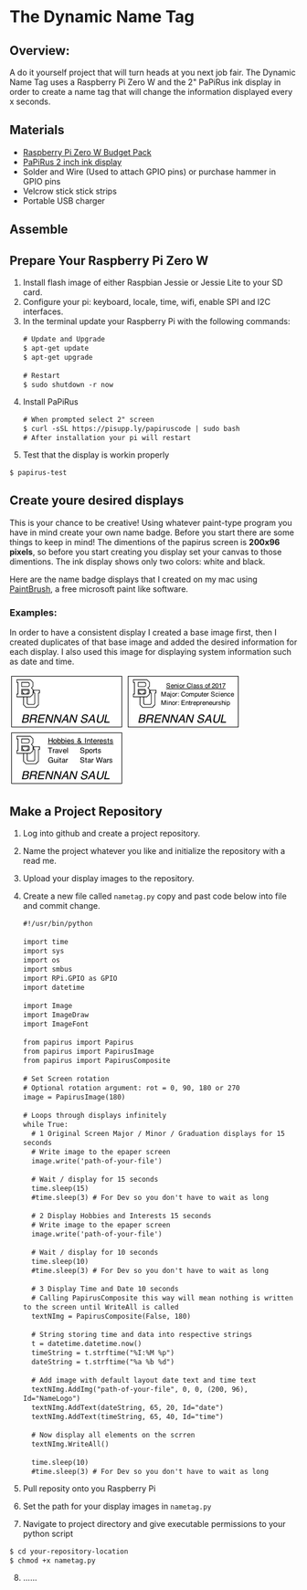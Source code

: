# The Dynamic Name Tag 

## Overview:
A do it yourself project that will turn heads at you next job fair. The Dynamic Name Tag uses a Raspberry Pi Zero W and the 2" PaPiRus ink display in order to create a name tag that will change the information displayed every x seconds.

## Materials
- [Raspberry Pi Zero W Budget Pack](https://www.adafruit.com/product/3400)
- [PaPiRus 2 inch ink display](https://www.adafruit.com/product/3335)
- Solder and Wire (Used to attach GPIO pins) or purchase hammer in GPIO pins
- Velcrow stick stick strips
- Portable USB charger

## Assemble 

## Prepare Your Raspberry Pi Zero W
1. Install flash image of either Raspbian Jessie or Jessie Lite to your SD card.
2. Configure your pi: keyboard, locale, time, wifi, enable SPI and I2C interfaces.
3. In the terminal update your Raspberry Pi with the following commands:
    ```
    # Update and Upgrade
    $ apt-get update
    $ apt-get upgrade

    # Restart
    $ sudo shutdown -r now
    ```
4. Install PaPiRus 
    ```
    # When prompted select 2" screen 
    $ curl -sSL https://pisupp.ly/papiruscode | sudo bash
    # After installation your pi will restart
    ```
5. Test that the display is workin properly 
  ```
  $ papirus-test
  ```

## Create youre desired displays
This is your chance to be creative! Using whatever paint-type program you have in mind create your own name badge. 
Before you start there are some things to keep in mind! The dimentions of the papirus screen is **200x96 pixels**, so before you start creating you display set your canvas to those dimentions. The ink display shows only two colors: white and black. 

Here are the name badge displays that I created on my mac using [PaintBrush](https://paintbrush.sourceforge.io/), a free microsoft paint like software.

### Examples:
In order to have a consistent display I created a base image first, then I created duplicates of that base image and added the desired information for each display. I also used this image for displaying system information such as date and time.  

![Base name tag picture not found!](https://github.com/brennansaul/nameTag/blob/master/Basenametagbox.png)
![Base name tag picture not found!](https://github.com/brennansaul/nameTag/blob/master/nametagmajorbox.png)  
![Base name tag picture not found!](https://github.com/brennansaul/nameTag/blob/master/factsnametagbox.png)

## Make a Project Repository
1. Log into github and create a project repository. 
2. Name the project whatever you like and initialize the repository with a read me.
3. Upload your display images to the repository.
4. Create a new file called `nametag.py` copy and past code below into file and commit change.
    
    ``` 
    #!/usr/bin/python

    import time
    import sys 
    import os
    import smbus
    import RPi.GPIO as GPIO
    import datetime

    import Image
    import ImageDraw
    import ImageFont

    from papirus import Papirus
    from papirus import PapirusImage
    from papirus import PapirusComposite

    # Set Screen rotation
    # Optional rotation argument: rot = 0, 90, 180 or 270
    image = PapirusImage(180)
    
    # Loops through displays infinitely
    while True:
      # 1 Original Screen Major / Minor / Graduation displays for 15 seconds
      # Write image to the epaper screen
      image.write('path-of-your-file')

      # Wait / display for 15 seconds
      time.sleep(15)
      #time.sleep(3) # For Dev so you don't have to wait as long 

      # 2 Display Hobbies and Interests 15 seconds
      # Write image to the epaper screen
      image.write('path-of-your-file')

      # Wait / display for 10 seconds
      time.sleep(10)
      #time.sleep(3) # For Dev so you don't have to wait as long 

      # 3 Display Time and Date 10 seconds 
      # Calling PapirusComposite this way will mean nothing is written to the screen until WriteAll is called
      textNImg = PapirusComposite(False, 180)

      # String storing time and data into respective strings
      t = datetime.datetime.now()
      timeString = t.strftime("%I:%M %p")
      dateString = t.strftime("%a %b %d")

      # Add image with default layout date text and time text
      textNImg.AddImg("path-of-your-file", 0, 0, (200, 96), Id="NameLogo")
      textNImg.AddText(dateString, 65, 20, Id="date")
      textNImg.AddText(timeString, 65, 40, Id="time")

      # Now display all elements on the scrren
      textNImg.WriteAll()

      time.sleep(10)
      #time.sleep(3) # For Dev so you don't have to wait as long 
      ```
  
5. Pull reposity onto you Raspberry Pi
6. Set the path for your display images in `nametag.py`
7. Navigate to project directory and give executable permissions to your python script 
  
  ```
  $ cd your-repository-location
  $ chmod +x nametag.py
  ```
  
8. ......



 


